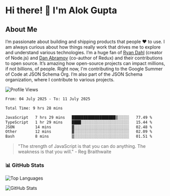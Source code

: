 # Hi there! 👋 I'm Alok Gupta

## About Me
I’m passionate about building and shipping products that people ❤️ to use. I am always curious about how things really work that drives me to explore and understand various technologies. I’m a huge fan of [Ryan Dahl](https://github.com/ry) (creator of Node.js) and [Dan Abramov](https://github.com/gaearon) (co-author of Redux) and their contributions to open source. It’s amazing how open-source projects can impact millions, if not billions, of people. Right now, I'm contributing to the Google Summer of Code at JSON Schema Org. I’m also part of the JSON Schema organization, where I contribute to various projects.

![Profile Views](https://komarev.com/ghpvc/?username=aialok&label=Profile%20views&color=0e75b6&style=flat)

<!--START_SECTION:waka-->

```txt
From: 04 July 2025 - To: 11 July 2025

Total Time: 9 hrs 28 mins

JavaScript   7 hrs 29 mins   ███████████████████▒░░░░░   77.49 %
TypeScript   1 hr 29 mins    ████░░░░░░░░░░░░░░░░░░░░░   15.44 %
JSON         14 mins         ▓░░░░░░░░░░░░░░░░░░░░░░░░   02.48 %
Other        12 mins         ▓░░░░░░░░░░░░░░░░░░░░░░░░   02.09 %
Bash         8 mins          ▒░░░░░░░░░░░░░░░░░░░░░░░░   01.51 %
```

<!--END_SECTION:waka-->

> "The strength of JavaScript is that you can do anything. The weakness is that you will." - Reg Braithwaite



### 📊 GitHub Stats
![Top Languages](https://github-readme-stats.vercel.app/api/top-langs/?username=aialok&layout=compact)

![GitHub Stats](https://github-readme-stats-peach-pi.vercel.app/api?username=aialok&show_icons=true&hide_title=true&include_all_commits=true&count_private=true&bg_color=45,2b8eaf,b222a8&text_color=ffffff&icon_color=ffffff&title_color=ffffff&border_color=000000)



